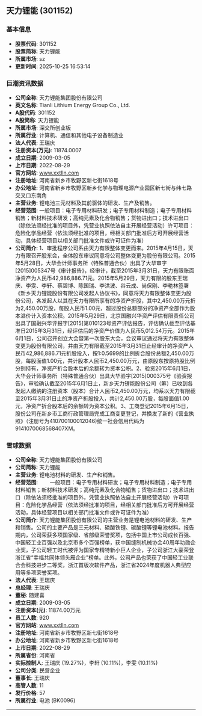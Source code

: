 ## 天力锂能 (301152)

### 基本信息

- **股票代码**: 301152
- **股票简称**: 天力锂能
- **所属市场**: sz
- **更新时间**: 2025-10-25 16:53:14

### 巨潮资讯数据

- **公司全称**: 天力锂能集团股份有限公司
- **英文名称**: Tianli Lithium Energy Group Co., Ltd.
- **A股代码**: 301152
- **A股简称**: 天力锂能
- **所属市场**: 深交所创业板
- **所属行业**: 计算机、通信和其他电子设备制造业
- **法人代表**: 王瑞庆
- **注册资本(万元)**: 11874.0007
- **成立日期**: 2009-03-05
- **上市日期**: 2022-08-29
- **官方网站**: www.xxtlln.com
- **注册地址**: 河南省新乡市牧野区新七街1618号
- **办公地址**: 河南省新乡市牧野区新乡化学与物理电源产业园区新七街与纬七路交叉口东南角
- **主营业务**: 锂电池三元材料及其前驱体的研发、生产及销售。
- **经营范围**: 一般项目：电子专用材料研发；电子专用材料制造；电子专用材料销售；新材料技术研发；高纯元素及化合物销售；货物进出口；技术进出口（除依法须经批准的项目外，凭营业执照依法自主开展经营活动）许可项目：危险化学品经营（依法须经批准的项目，经相关部门批准后方可开展经营活动，具体经营项目以相关部门批准文件或许可证件为准）
- **公司简介**: 1、审批程序公司系由天力有限整体变更而来。2015年4月15日，天力有限召开股东会，全体股东审议同意将公司整体变更为股份有限公司。2015年5月28日，大华会计师事务所（特殊普通合伙）出具了大华审字[2015]005347号《审计报告》，经审计，截至2015年3月31日，天力有限账面净资产为人民币42,986,886.71元。2015年5月29日，天力有限的股东王瑞庆、李雯、李轩、蔡碧博、陈国瑞、李洪波、谷云成、尚保刚、李艳林签署《新乡天力锂能股份有限公司发起人协议书》，同意将天力有限整体变更为股份公司，各发起人以其在天力有限所享有的净资产折股，其中2,450.00万元折为2,450.00万股，每股人民币1.00元，超过股份总额部分的净资产全部作为股本溢价计入资本公积。2015年5月29日，北京国融兴华资产评估有限责任公司出具了国融兴华评报字[2015]第010123号资产评估报告，评估确认截至评估基准日2015年3月31日，经评估后的净资产价值为人民币5,012.54万元。2015年6月1日，公司召开创立大会暨第一次股东大会，会议审议通过将天力有限整体变更为股份有限公司，并由天力有限截至2015年3月31日止经审计的净资产人民币42,986,886.71元折股投入，按1:0.5699的比例折合股份总额2,450.00万股，每股面值1.00元，共计股本人民币2,450.00万元，由原股东按原持股比例分别持有，净资产折合股本后的余额转为资本公积。2、验资2015年6月1日，大华会计师事务所（特殊普通合伙）出具大华验字[2015]000375号《验资报告》，审验确认截至2015年6月1日止，新乡天力锂能股份公司（筹）已收到各发起人缴纳的注册资本（股本）合计人民币2,450.00万元，均系以天力有限截至2015年3月31日止的净资产折股投入，共计2,450.00万股，每股面值1.00元，净资产折合股本后的余额转为资本公积。3、工商登记2015年6月15日，股份公司在新乡市工商行政管理局完成工商变更登记，并换发了新的《营业执照》（注册号为410700100012046)统一社会信用代码为9141070068568407XM。

### 雪球数据

- **公司全称**: 天力锂能集团股份有限公司
- **公司简称**: 天力锂能
- **主营业务**: 锂电池材料的研发、生产和销售。
- **经营范围**: 　　一般项目：电子专用材料研发；电子专用材料制造；电子专用材料销售；新材料技术研发；高纯元素及化合物销售；货物进出口；技术进出口（除依法须经批准的项目外，凭营业执照依法自主开展经营活动）许可项目：危险化学品经营（依法须经批准的项目，经相关部门批准后方可开展经营活动，具体经营项目以相关部门批准文件或许可证件为准）
- **公司简介**: 天力锂能集团股份有限公司的主营业务是锂电池材料的研发、生产和销售。公司的主要产品是三元材料、磷酸铁锂、碳酸锂等锂电池材料。报告期内，公司荣获多项国家级、省部级荣誉奖项，包括中国上市公司成长百强、中国轻工业百强以及北京市多个百强榜单，获中国缝制机械协会40周年功勋企业奖，子公司轻工时代被评为国家专精特新小巨人企业，子公司浙江大豪荣登浙江省“幸福共同体领头雁企业”榜单。此外，公司产品也荣获了中国轻工业联合会科技进步二等奖，浙江首版次软件产品，浙江省2024年度机器人典型应用等多项荣誉奖项。
- **法人代表**: 王瑞庆
- **总经理**: 王瑞庆
- **董秘**: 随建喜
- **成立日期**: 2009-03-05
- **注册资本(元)**: 11874.00万元
- **员工人数**: 920
- **官方网站**: www.xxtlln.com
- **注册地址**: 河南省新乡市牧野区新七街1618号
- **办公地址**: 河南省新乡市牧野区新七街1618号
- **上市日期**: 2022-08-29
- **所属省份**: 河南省
- **实际控制人**: 王瑞庆 (19.27%)，李轩 (10.11%)，李雯 (10.11%)
- **公司分类**: 民营企业
- **董事长**: 王瑞庆
- **高管人数**: 11
- **发行价格**: 57
- **所属行业**: 电池 (BK0096)

---